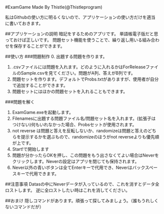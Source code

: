 #ExamGame
Made By Thistle(@Thistleprogram)

私はGithubの使い方に明るくないので、アプリケーションの使い方だけを適当に書いておきます。

##アプリケーションの説明
暗記をするためのアプリです。
単語帳電子版だと思っておけば正しいです。
問題セット機能を使うことで、繰り返し用いる組み合わせを保存することができます。

##使い方
###問題制作
0. 出題する問題を作ります。
1. .csvファイルには問題を入れます。どのように入れるかはForReleaseファイルのSample.csvを見てください。問題がA列、答えがB列です。
2. 問題セットを作ります。デフォルトでProbs.txtがありますが、使用者が自分で追加することができます。
3. 問題セットにはほかの問題セットを入れることもできます。

###問題を解く
1. ExamGame.exeを起動します。
2. Filenamesに出題する問題ファイル名/問題セット名を入れます。(拡張子はつけない)何もいれなかった場合、Probsセットが使用されます。
3. not reverse は問題と答えを反転しないか、randomizeは問題と答えのどちらを提示するかを選ぶもので、randomizeのほうがnot reverseよりも優先順が上です。
4. Start!で開始します
5. 問題が分かったらOKを押し、この問題をもう出さなくてよい場合はNeverをクリックします。Neverの設定はアプリを閉じても保持されます。
6. Never以外の青いボタンは全てEnterキーで代用でき、Neverはバックスペースキーで代用できます。

##注意事項
Datasの中にNeverデータが入っているので、これを消すとデータ全ロストします。
逆に全ロストしたい時はこれを消してください。

##おまけ
隠しコマンドがあります。頑張って探してみましょう。（誰もうれしくないコマンドだが）